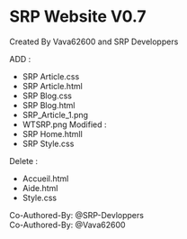 # SRP Website V0.7

Created By Vava62600 and SRP Developpers

ADD :

- SRP Article.css
- SRP Article.html
- SRP Blog.css
- SRP Blog.html
- SRP_Article_1.png
- WTSRP.png
Modified :
- SRP Home.htmll
- SRP Style.css

Delete :

- Accueil.html
- Aide.html
- Style.css

Co-Authored-By: @SRP-Devloppers <br>
Co-Authored-By: @Vava62600
